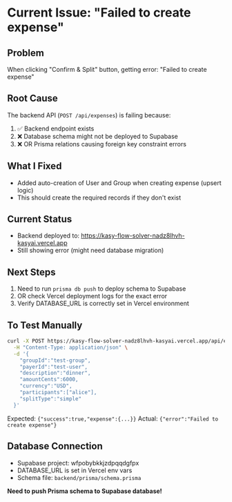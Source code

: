 # Current Issue: "Failed to create expense"

## Problem
When clicking "Confirm & Split" button, getting error: "Failed to create expense"

## Root Cause
The backend API (`POST /api/expenses`) is failing because:
1. ✅ Backend endpoint exists
2. ❌ Database schema might not be deployed to Supabase
3. ❌ OR Prisma relations causing foreign key constraint errors

## What I Fixed
- Added auto-creation of User and Group when creating expense (upsert logic)
- This should create the required records if they don't exist

## Current Status
- Backend deployed to: https://kasy-flow-solver-nadz8lhvh-kasyai.vercel.app
- Still showing error (might need database migration)

## Next Steps
1. Need to run `prisma db push` to deploy schema to Supabase
2. OR check Vercel deployment logs for the exact error
3. Verify DATABASE_URL is correctly set in Vercel environment

## To Test Manually
```bash
curl -X POST https://kasy-flow-solver-nadz8lhvh-kasyai.vercel.app/api/expenses \
  -H "Content-Type: application/json" \
  -d '{
    "groupId":"test-group",
    "payerId":"test-user",
    "description":"dinner",
    "amountCents":6000,
    "currency":"USD",
    "participants":["alice"],
    "splitType":"simple"
  }'
```

Expected: `{"success":true,"expense":{...}}`
Actual: `{"error":"Failed to create expense"}`

## Database Connection
- Supabase project: wfpobybkkjzdpqqdgfpx
- DATABASE_URL is set in Vercel env vars
- Schema file: `backend/prisma/schema.prisma`

**Need to push Prisma schema to Supabase database!**

